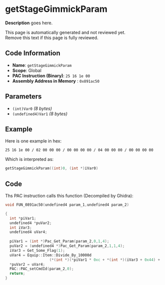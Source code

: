 # getStageGimmickParam

**Description** goes here.

This page is automatically generated and not reviewed yet.<br>Remove this text if this page is fully reviewed.

## Code Information

- **Name**: `getStageGimmickParam`
- **Scope**: Global
- **PAC Instruction (Binary)**: `25 16 1e 00`
- **Assembly Address in Memory** : `0x891ac50`

## Parameters

- `(int)Var0` *(8 bytes)*
- `(undefined4)Var1` *(8 bytes)*

## Example

Here is one example in hex:

```25 16 1e 00 / 02 00 00 00 / 00 00 00 00 / 04 00 00 00 / 00 00 00 00```

Which is interpreted as:

```c
getStageGimmickParam((int)0, (int *)iVar0)
```

## Code

Ths PAC instruction calls this function (Decompiled by Ghidra):

```c
void FUN_0891ac50(undefined4 param_1,undefined4 param_2)

{
  int *piVar1;
  undefined4 *puVar2;
  int iVar3;
  undefined4 uVar4;
  
  piVar1 = (int *)Pac_Get_Param(param_2,0,1,4);
  puVar2 = (undefined4 *)Pac_Get_Param(param_2,1,1,4);
  iVar3 = Get_Some_Flag(1);
  uVar4 = Equip::Item::Divide_By_10000d
                    (*(int *)(*piVar1 * 0xc + *(int *)(iVar3 + 0x44) + 0x82c) >> 1);
  *puVar2 = uVar4;
  PAC::PAC_setCmdId(param_2,0);
  return;
}
```

